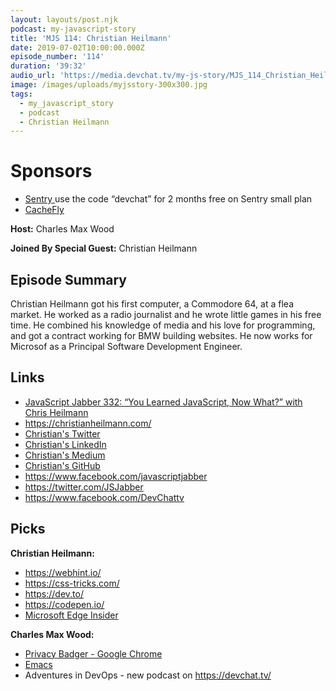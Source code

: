 ```yaml
---
layout: layouts/post.njk
podcast: my-javascript-story
title: 'MJS 114: Christian Heilmann'
date: 2019-07-02T10:00:00.000Z
episode_number: '114'
duration: '39:32'
audio_url: 'https://media.devchat.tv/my-js-story/MJS_114_Christian_Heilmann.mp3'
image: /images/uploads/myjsstory-300x300.jpg
tags:
  - my_javascript_story
  - podcast
  - Christian Heilmann
---
```

# Sponsors

* [Sentry ](https://sentry.io/welcome/) use the code “devchat” for 2 months free on Sentry small plan
* [CacheFly](https://www.cachefly.com)

**Host:** Charles Max Wood

**Joined By Special Guest:** Christian Heilmann

## **Episode Summary**

Christian Heilmann got his first computer, a Commodore 64, at a flea market. He worked as a radio journalist and he wrote little games in his free time. He combined his knowledge of media and his love for programming, and got a contract working for BMW building websites. He now works for Microsof as a Principal Software Development Engineer.

## **Links**

* [JavaScript Jabber 332: “You Learned JavaScript, Now What?” with Chris Heilmann](https://devchat.tv/js-jabber/jsj-332-you-learned-javascript-now-what-with-chris-heilmann/)
* <https://christianheilmann.com/>
* [Christian's Twitter](https://twitter.com/codepo8?lang=en)
* [Christian's LinkedIn](https://www.linkedin.com/in/christianheilmann/)
* [Christian's Medium ](https://medium.com/@codepo8)
* [Christian's GitHub](https://github.com/codepo8)
* <https://www.facebook.com/javascriptjabber>
* <https://twitter.com/JSJabber>
* <https://www.facebook.com/DevChattv>

## Picks

**Christian Heilmann:**

* <https://webhint.io/>
*  <https://css-tricks.com/>
* <https://dev.to/>
* <https://codepen.io/>
* [Microsoft Edge Insider](https://www.microsoftedgeinsider.com/) 

**Charles Max Wood:**

* [Privacy Badger - Google Chrome](https://chrome.google.com/webstore/detail/privacy-badger/pkehgijcmpdhfbdbbnkijodmdjhbjlgp)
* [Emacs ](https://www.gnu.org/s/emacs/)
* Adventures in DevOps - new podcast on <https://devchat.tv/>
